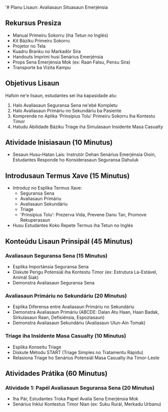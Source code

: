 '# Planu Lisaun: Avaliasaun Situasaun Emerjénsia

## Rekursus Presiza
- Manual Primeiru Sokorru (iha Tetun no Inglés)
- Kit Báziku Primeiru Sokorru
- Projetor no Tela
- Kuadru Branku no Markadór Sira
- Handouts Imprimi husi Senárius Emerjénsia
- Props Sena Emerjénsia Mok (ex: Raan Falsu, Pensu Sira) 
- Transporte ba Vizita Kampu

## Objetivus Lisaun
Hafoin ne'e lisaun, estudantes sei iha kapasidade atu:
1. Halo Avaliasaun Seguransa Sena ne'ebé Kompletu
2. Halo Avaliasaun Primáriu no Sekundáriu ba Pasiente
3. Komprende no Aplika 'Prinsípius Tolu' Primeiru Sokorru iha Kontestu Timor
4. Hatudu Abilidade Báziku Triage iha Simulasaun Insidente Masa Casualty

## Atividade Inisiasaun (10 Minutus)
- Sesaun Husu-Hatan Lais: Instrutór Dehan Senárius Emerjénsia Oioin, Estudantes Responde ho Konsiderasaun Seguransa Dahuluk

## Introdusaun Termus Xave (15 Minutus)
- Introduz no Esplika Termus Xave:
  * Seguransa Sena
  * Avaliasaun Primáriu
  * Avaliasaun Sekundáriu  
  * Triage
  * 'Prinsípius Tolu': Prezerva Vida, Prevene Danu Tan, Promove Rekuperasaun
- Husu Estudantes Koko Repete Termus iha Tetun no Inglés

## Konteúdu Lisaun Prinsipál (45 Minutus)

### Avaliasaun Seguransa Sena (15 Minutus)
- Esplika Importánsia Seguransa Sena
- Diskute Perigu Potensiál iha Kontestu Timor (ex: Estrutura La-Estável, Animál Siak)
- Demonstra Avaliasaun Seguransa Sena

### Avaliasaun Primáriu no Sekundáriu (20 Minutus) 
- Esplika Diferensa entre Avaliasaun Primáriu no Sekundáriu
- Demonstra Avaliasaun Primáriu (ABCDE: Dalan Atu Haan, Haan Badak, Sirkulasaun Raan, Defisiénsia, Espoziasaun)
- Demonstra Avaliasaun Sekundáriu (Avaliasaun Ulun-Ain Tomak)

### Triage iha Insidente Masa Casualty (10 Minutus)
- Esplika Konseitu Triage
- Diskute Métodu START (Triage Simples no Tratamentu Rápidu)
- Relasiona Triage ho Senárius Potensiál Masa Casualty iha Timor-Leste

## Atividades Prátika (60 Minutus)

### Atividade 1: Papél Avaliasaun Seguransa Sena (20 Minutus)
- Iha Pár, Estudantes Troka Papel Avalia Sena Emerjénsia Mok
- Senárius Inklui Kontestus Timor Nian (ex: Suku Rurál, Merkadu Urbanu)

###